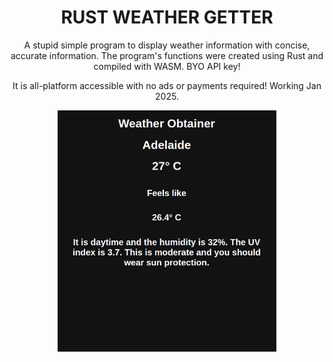 <h1 align="center">
RUST WEATHER GETTER
</h1>

<p align="center">
  <p align="center">A stupid simple program to display weather information with concise, accurate information. The program's functions were created using Rust and compiled with WASM. BYO API key!
  </p>
<p align="center">
It is all-platform accessible with no ads or payments required! Working Jan 2025. 


  
  </p>
  <div align=center align-items="center">
    <img align="center" src="/example.png" width="350" title="Example of how the program should work." alt="Example of how the program displays.">
  </div>

</p>
